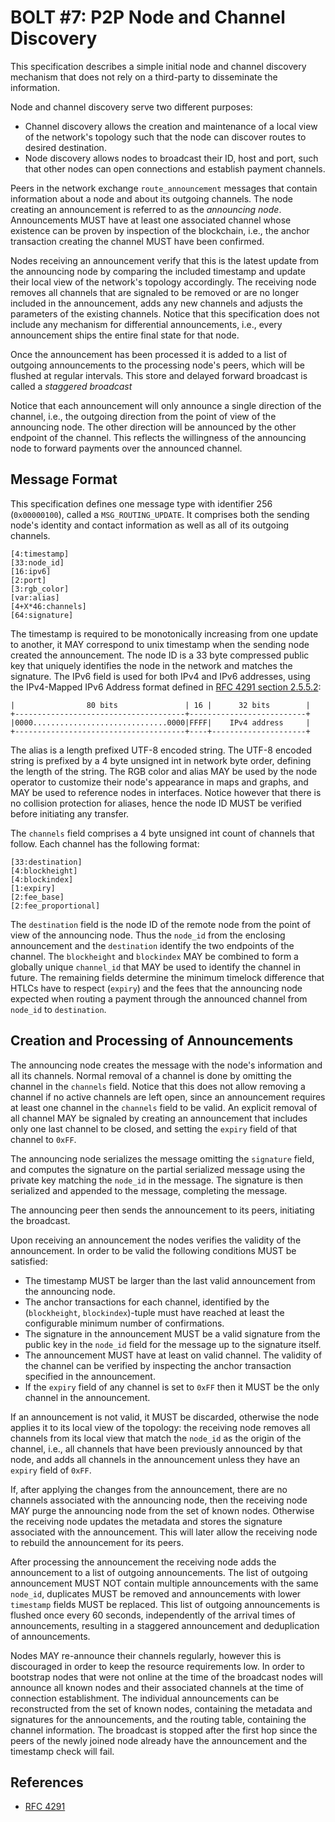 # BOLT #7: P2P Node and Channel Discovery

This specification describes a simple initial node and channel discovery mechanism that does not rely on a third-party to disseminate the information.

Node and channel discovery serve two different purposes:

 - Channel discovery allows the creation and maintenance of a local view of the network's topology such that the node can discover routes to desired destination.
 - Node discovery allows nodes to broadcast their ID, host and port, such that other nodes can open connections and establish payment channels.
 
Peers in the network exchange `route_announcement` messages that contain information about a node and about its outgoing channels.
The node creating an announcement is referred to as the _announcing node_.
Announcements MUST have at least one associated channel whose existence can be proven by inspection of the blockchain, i.e., the anchor transaction creating the channel MUST have been confirmed.

Nodes receiving an announcement verify that this is the latest update from the announcing node by comparing the included timestamp and update their local view of the network's topology accordingly.
The receiving node removes all channels that are signaled to be removed or are no longer included in the announcement, adds any new channels and adjusts the parameters of the existing channels.
Notice that this specification does not include any mechanism for differential announcements, i.e., every announcement ships the entire final state for that node.

Once the announcement has been processed it is added to a list of outgoing announcements to the processing node's peers, which will be flushed at regular intervals.
This store and delayed forward broadcast is called a _staggered broadcast_

Notice that each announcement will only announce a single direction of the channel, i.e., the outgoing direction from the point of view of the announcing node.
The other direction will be announced by the other endpoint of the channel.
This reflects the willingness of the announcing node to forward payments over the announced channel.

## Message Format

This specification defines one message type with identifier 256 (`0x00000100`), called a `MSG_ROUTING_UPDATE`.
It comprises both the sending node's identity and contact information as well as all of its outgoing channels.

```
[4:timestamp]
[33:node_id]
[16:ipv6]
[2:port]
[3:rgb_color]
[var:alias]
[4+X*46:channels]
[64:signature]
```

The timestamp is required to be monotonically increasing from one update to another, it MAY correspond to unix timestamp when the sending node created the announcement.
The node ID is a 33 byte compressed public key that uniquely identifies the node in the network and matches the signature.
The IPv6 field is used for both IPv4 and IPv6 addresses, using the IPv4-Mapped IPv6 Address format defined in [RFC 4291 section 2.5.5.2](https://tools.ietf.org/html/rfc4291#section-2.5.5.2):

```
|                80 bits               | 16 |      32 bits        |
+--------------------------------------+--------------------------+
|0000..............................0000|FFFF|    IPv4 address     |
+--------------------------------------+----+---------------------+
```

The alias is a length prefixed UTF-8 encoded string.
The UTF-8 encoded string is prefixed by a 4 byte unsigned int in network byte order, defining the length of the string.
The RGB color and alias MAY be used by the node operator to customize their node's appearance in maps and graphs, and MAY be used to reference nodes in interfaces.
Notice however that there is no collision protection for aliases, hence the node ID MUST be verified before initiating any transfer.

The `channels` field comprises a 4 byte unsigned int count of channels that follow.
Each channel has the following format:

```
[33:destination]
[4:blockheight]
[4:blockindex]
[1:expiry]
[2:fee_base]
[2:fee_proportional]
```

The `destination` field is the node ID of the remote node from the point of view of the announcing node.
Thus the `node_id` from the enclosing announcement and the `destination` identify the two endpoints of the channel.
The `blockheight` and `blockindex` MAY be combined to form a globally unique `channel_id` that MAY be used to identify the channel in future.
The remaining fields determine the minimum timelock difference that HTLCs have to respect (`expiry`) and the fees that the announcing node expected when routing a payment through the announced channel from `node_id` to `destination`.

## Creation and Processing of Announcements

The announcing node creates the message with the node's information and all its channels.
Normal removal of a channel is done by omitting the channel in the `channels` field.
Notice that this does not allow removing a channel if no active channels are left open, since an announcement requires at least one channel in the `channels` field to be valid.
An explicit removal of all channel MAY be signaled by creating an announcement that includes only one last channel to be closed, and setting the `expiry` field of that channel to `0xFF`.

The announcing node serializes the message omitting the `signature` field, and computes the signature on the partial serialized message using the private key matching the `node_id` in the message.
The signature is then serialized and appended to the message, completing the message.

The announcing peer then sends the announcement to its peers, initiating the broadcast.

Upon receiving an announcement the nodes verifies the validity of the announcement.
In order to be valid the following conditions MUST be satisfied:

 - The timestamp MUST be larger than the last valid announcement from the announcing node.
 - The anchor transactions for each channel, identified by the (`blockheight`, `blockindex`)-tuple must have reached at least the configurable minimum number of confirmations.
 - The signature in the announcement MUST be a valid signature from the public key in the `node_id` field for the message up to the signature itself.
 - The announcement MUST have at least on valid channel. The validity of the channel can be verified by inspecting the anchor transaction specified in the announcement.
 - If the `expiry` field of any channel is set to `0xFF` then it MUST be the only channel in the announcement.

If an announcement is not valid, it MUST be discarded, otherwise the node applies it to its local view of the topology:
the receiving node removes all channels from its local view that match the `node_id` as the origin of the channel, i.e., all channels that have been previously announced by that node, and adds all channels in the announcement unless they have an `expiry` field of `0xFF`.

If, after applying the changes from the announcement, there are no channels associated with the announcing node, then the receiving node MAY purge the announcing node from the set of known nodes.
Otherwise the receiving node updates the metadata and stores the signature associated with the announcement.
This will later allow the receiving node to rebuild the announcement for its peers.

After processing the announcement the receiving node adds the announcement to a list of outgoing announcements.
The list of outgoing announcement MUST NOT contain multiple announcements with the same `node_id`, duplicates MUST be removed and announcements with lower `timestamp` fields MUST be replaced.
This list of outgoing announcements is flushed once every 60 seconds, independently of the arrival times of announcements, resulting in a staggered announcement and deduplication of announcements.

Nodes MAY re-announce their channels regularly, however this is discouraged in order to keep the resource requirements low.
In order to bootstrap nodes that were not online at the time of the broadcast nodes will announce all known nodes and their associated channels at the time of connection establishment.
The individual announcements can be reconstructed from the set of known nodes, containing the metadata and signatures for the announcements, and the routing table, containing the channel information.
The broadcast is stopped after the first hop since the peers of the newly joined node already have the announcement and the timestamp check will fail.

## References

 - [RFC 4291](https://tools.ietf.org/html/rfc4291)
